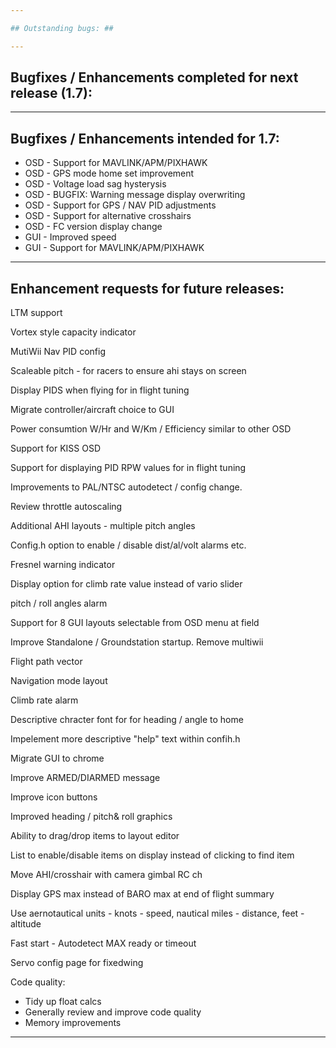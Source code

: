 ```yaml
---

## Outstanding bugs: ##

---
```


## Bugfixes / Enhancements completed for next release (1.7): ##


---

## Bugfixes / Enhancements intended for 1.7: ##

 * OSD    - Support for MAVLINK/APM/PIXHAWK
 * OSD    - GPS mode home set improvement
 * OSD    - Voltage load sag hysterysis
 * OSD    - BUGFIX: Warning message display overwriting
 * OSD    - Support for GPS / NAV PID adjustments
 * OSD    - Support for alternative crosshairs
 * OSD    - FC version display change
 * GUI    - Improved speed
 * GUI    - Support for MAVLINK/APM/PIXHAWK

---

## Enhancement requests for future releases: ##

LTM support 

Vortex style capacity indicator

MutiWii Nav PID config

Scaleable pitch - for racers to ensure ahi stays on screen

Display PIDS when flying for in flight tuning

Migrate controller/aircraft choice to GUI

Power consumtion W/Hr and W/Km / Efficiency similar to other OSD

Support for KISS OSD

Support for displaying PID RPW values for in flight tuning

Improvements to PAL/NTSC autodetect / config change.

Review throttle autoscaling

Additional AHI layouts - multiple pitch angles

Config.h option to enable / disable dist/al/volt alarms etc.

Fresnel warning indicator

Display option for climb rate value instead of vario slider

pitch / roll angles alarm

Support for 8 GUI layouts selectable from OSD menu at field

Improve Standalone / Groundstation startup. Remove multiwii

Flight path vector

Navigation mode layout

Climb rate alarm

Descriptive chracter font for for heading / angle to home

Impelement more descriptive "help" text within confih.h

Migrate GUI to chrome

Improve ARMED/DIARMED message

Improve icon buttons

Improved heading / pitch& roll graphics 

Ability to drag/drop items to layout editor

List to enable/disable items on display instead of clicking to find item

Move AHI/crosshair with camera gimbal RC ch

Display GPS max instead of BARO max at end of flight summary

Use aernotautical units - knots - speed, nautical miles - distance, feet - altitude

Fast start - Autodetect MAX ready or timeout

Servo config page for fixedwing



Code quality:

 - Tidy up float calcs
 - Generally review and improve code quality
 - Memory improvements
 
---
 








